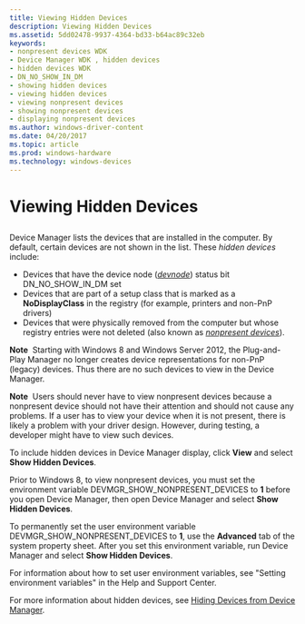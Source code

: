 ```yaml
---
title: Viewing Hidden Devices
description: Viewing Hidden Devices
ms.assetid: 5dd02478-9937-4364-bd33-b64ac89c32eb
keywords:
- nonpresent devices WDK
- Device Manager WDK , hidden devices
- hidden devices WDK
- DN_NO_SHOW_IN_DM
- showing hidden devices
- viewing hidden devices
- viewing nonpresent devices
- showing nonpresent devices
- displaying nonpresent devices
ms.author: windows-driver-content
ms.date: 04/20/2017
ms.topic: article
ms.prod: windows-hardware
ms.technology: windows-devices
---
```


# Viewing Hidden Devices


## <a href="" id="ddk-viewing-hidden-devices-dg"></a>


Device Manager lists the devices that are installed in the computer. By default, certain devices are not shown in the list. These *hidden devices* include:

* Devices that have the device node ([*devnode*](https://msdn.microsoft.com/library/windows/hardware/ff556277#wdkgloss-devnode)) status bit DN\_NO\_SHOW\_IN\_DM set
* Devices that are part of a setup class that is marked as a **NoDisplayClass** in the registry (for example, printers and non-PnP drivers)
* Devices that were physically removed from the computer but whose registry entries were not deleted (also known as [*nonpresent devices*](https://msdn.microsoft.com/library/windows/hardware/ff556313#wdkgloss-nonpresent-device)).

**Note**  Starting with Windows 8 and Windows Server 2012, the Plug-and-Play Manager no longer creates device representations for non-PnP (legacy) devices. Thus there are no such devices to view in the Device Manager.

**Note**  Users should never have to view nonpresent devices because a nonpresent device should not have their attention and should not cause any problems. If a user has to view your device when it is not present, there is likely a problem with your driver design. However, during testing, a developer might have to view such devices. 

To include hidden devices in Device Manager display, click **View** and select **Show Hidden Devices**.

Prior to Windows 8, to view nonpresent devices, you must set the environment variable DEVMGR\_SHOW\_NONPRESENT\_DEVICES to **1** before you open Device Manager, then open Device Manager and select **Show Hidden Devices**.

To permanently set the user environment variable DEVMGR\_SHOW\_NONPRESENT\_DEVICES to **1**, use the **Advanced** tab of the system property sheet. After you set this environment variable, run Device Manager and select **Show Hidden Devices**.

For information about how to set user environment variables, see "Setting environment variables" in the Help and Support Center.

For more information about hidden devices, see [Hiding Devices from Device Manager](https://msdn.microsoft.com/library/windows/hardware/ff547032).

 

 





